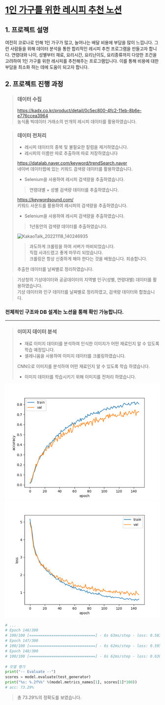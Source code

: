 # [1인 가구를 위한 레시피 추천 노션](https://righteous-kileskus-db8.notion.site/08817662278542189d87382ec136fec5?p=729246acf0894f1980fb685d5f1a14f7&pm=c)

## 1. 프로젝트 설명
여전히 코로나로 인해 1인 가구가 많고, 늘어나는 배달 비용에 부담을 많이 느낍니다. 그런 사람들을 위해 데이터 분석을 통한 합리적인 레시피 추천 프로그램을 만들고자 합니다. 연령대와 나이, 성별부터 재료, 요리시간, 요리난이도, 요리종류까지 다양한 조건을 고려하여 1인 가구를 위한 레시피를 추천해주는 프로그램입니다. 이를 통해 비용에 대한 부담을 최소화 하는 데에 도움이 되고자 합니다.  

## 2. 프로젝트 진행 과정
> ### 데이터 수집
> https://kadx.co.kr/product/detail/0c5ec800-4fc2-11eb-8b6e-e776ccea3964  
> 농식품 빅데이터 거래소의 만개의 레시피 데이터를 활용하였습니다.

> ### 데이터 전처리
> - 레시피 데이터의 중복 및 불필요한 칼럼을 제거하였습니다.
> - 레시피의 이름만 따로 추출하여 따로 저장하였습니다
>
> https://datalab.naver.com/keyword/trendSearch.naver  
> 네이버 데이터랩에 있는 키워드 검색량 데이터를 활용하였습니다.
> - Selenium을 사용하여 레시피 검색량을 추출하였습니다.
> > 연령대별 + 성별 검색량 데이터를 추출하였습니다.  
>
> https://keywordsound.com/  
> 키워드 사운드를 활용하여 레시피의 검색량을 추출하였습니다.  
> - Selenium을 사용하여 레시피 검색량을 추출하였습니다.
> > 1년동안의 검색량 데이터를 추출하였습니다.
>
>   ![KakaoTalk_20221118_140246935](https://user-images.githubusercontent.com/73810942/202653625-6a9ebff4-0f10-4d32-9bd4-0c96dc40524c.png)
> > 과도하게 크롤링을 하여 서버가 마비되었습니다.   
> 직접 사과드렸고 좋게 마무리 되었습니다.  
> 크롤링은 항상 신중하게 해야 한다는 것을 배웠습니다. 죄송합니다.
>   
> 추출한 데이터를 날짜별로 정리하였습니다.

> 기상청의 기상데이터와 공공데이터의 지역별 인구(성별, 연령대별) 데이터를 활용하였습니다.  
> 기상 데이터와 인구 데이터를 날짜별로 정리하였고, 검색량 데이터와 합쳤습니다.
### 전체적인 구조와 DB 설계는 노션을 통해 확인 가능합니다.

---- 
> ### 이미지 데이터 분석  
> - 재료 이미지 데이터를 분석하여 인식한 이미지가 어떤 재료인지 알 수 있도록 학습 예정입니다.
> - 셀레니움을 사용하여 이미지 데이터를 크롤링하였습니다.  
> 
> CNN으로 이미지를 분석하여 어떤 재료인지 알 수 있도록 학습 하였습니다.
> - 이미지 데이터를 학습시키기 위해 이미지를 전처리 하였습니다.  
    
![](epoch_accuracy.png)  
![](epoch_loss.png)
```python
# ...
# Epoch 146/300
# 100/100 [==============================] - 6s 63ms/step - loss: 0.5831 - acc: 0.8233 - val_loss: 0.9350 - val_acc: 0.7207
# Epoch 147/300
# 100/100 [==============================] - 6s 62ms/step - loss: 0.5959 - acc: 0.8100 - val_loss: 0.9028 - val_acc: 0.7307
# Epoch 148/300
# 100/100 [==============================] - 6s 62ms/step - loss: 0.6300 - acc: 0.8053 - val_loss: 0.8664 - val_acc: 0.7260

# 모델 평가
print("-- Evaluate --")
scores = model.evaluate(test_generator)
print("%s: %.2f%%" %(model.metrics_names[1], scores[1]*100))
# acc: 73.29%
```

> 총 73.29%의 정확도를 보였습니다.
